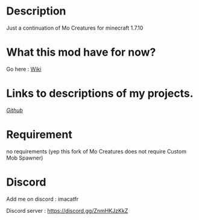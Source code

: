 # Description

Just a continuation of Mo Creatures for minecraft 1.7.10

# What this mod have for now?

Go here : [Wiki](https://github.com/quentin452/Mo-Creatures-Continuation/wiki)

# Links to descriptions of my projects.

[*Github*](https://github.com/quentin452/Mo-Creatures-Continuation) 

# Requirement

no requirements (yep this fork of Mo Creatures does not require Custom Mob Spawner)

# Discord

Add me on discord : imacatfr

Discord server : https://discord.gg/ZnmHKJzKkZ

